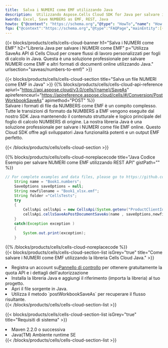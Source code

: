 ```yaml
---
title:  Salva i NUMERI come EMF utilizzando Java
description:  Utilizzando Aspose.Cells Cloud SDK for Java per salvare il file in formato NUMERI come file in formato EMF.
kwords: Excel, Save NUMBERS as EMF, REST, Java
howto: {"@context": "https://schema.org","@type": "HowTo","name": "How to save NUMBERS as EMF using the Cells Cloud Java library.","description": "How to save NUMBERS as EMF using the Cells Cloud Java library.","image": {"@type": "ImageObject"},"url": "/java/saveas/numbers-to-emf/","step": [{ "@type": "HowToStep","name": "How to save NUMBERS as EMF using the Cells Cloud Java library. step 1", "image": {"@type": "ImageObject",},"url": "/java/saveas/numbers-to-emf/","text": "Register an account at <a href='https://dashboard.aspose.cloud/'>Dashboard</a> to get free API quota & authorization details",},{ "@type": "HowToStep","name": "How to save NUMBERS as EMF using the Cells Cloud Java library. step 1", "image": {"@type": "ImageObject",},"url": "/java/saveas/numbers-to-emf/","text": "Install Java library and add the reference (import the library) to your project.",},{ "@type": "HowToStep","name": "How to save NUMBERS as EMF using the Cells Cloud Java library. step 1", "image": {"@type": "ImageObject",},"url": "/java/saveas/numbers-to-emf/","text": "Open the source file in Java.",},{ "@type": "HowToStep","name": "How to save NUMBERS as EMF using the Cells Cloud Java library. step 1", "image": {"@type": "ImageObject",},"url": "/java/saveas/numbers-to-emf/","text": "Use the `postWorkbookSaveAs` method to retrieve the resulting stream.",}, ],"supply": {"@type": "HowToSupply","name": "document"},"tool": [{"@type": "HowToTool","name": "IntelliJ IDEA, Visual Studio Code, Eclipse"},{"@type": "HowToTool","name": "Aspose Cells"}],"totalTime": "PT6M"}
fqa: {"@context":"https://schema.org","@type":"FAQPage","mainEntity":[{"@type":"Question","name":"Why save file as other formats file in C# using REST API?","acceptedAnswer":{"@type":"Answer","text":"Documents are encoded in many ways, and some files may be incompatible with the software you use. To open and read such files, just save them as appropriate file formats.<br/><ol><li>Install .NET SDK and add the reference (import the library) to your project.</li><li>Open the source file in C# using REST API.</li><li>Call the PostWorkbookSaveAsRequest() method, passing an output filename with required extension.</li><li>Get the result of save as a separate file.</li></ol>"}},{"@type":"Question","name":"What file formats can I save as with your C# library?","acceptedAnswer":{"@type":"Answer","text":"We support a variety of file formats for conversion using .NET library, including XLSX, Excel, xls , PDF, CSV, HTML, Markdown, XML, PNG, JPG, TIFF, Json, TXT and many more."}},{"@type":"Question","name":"What is the maximum allowed file size for conversion using this .NET library?","acceptedAnswer":{"@type":"Answer","text":"There are no file size limits for format conversions using .NET library."}}]}
---
```

{{< blocks/products/cells/cells-cloud-banner h1="Salva i NUMERI come EMF" h2="Libreria Java per salvare i NUMERI come EMF" p="Utilizza SaveAs API di Cells Cloud per creare flussi di lavoro personalizzati per fogli di calcolo in Java. Questa è una soluzione professionale per salvare NUMERI come EMF e altri formati di documenti online utilizzando Java." urlsection="saveas/numbers-to-emf/" >}}

{{< blocks/products/cells/cells-cloud-section title="Salva un file NUMERI come EMF in Java" >}}
{{% blocks/products/cells/cells-cloud-api-reference apiurl="https://api.aspose.cloud/v3.0/cells/{name}/SaveAs" apireferenceurl="https://apireference.aspose.cloud/cells/#/Conversion/PostWorkbookSaveAs" apimethod="POST" %}}
<br/>
Salvare i formati di file da NUMBERS come EMF è un compito complesso. Tutte le transizioni di formato da NUMBERS a EMF vengono eseguite dal nostro SDK Java mantenendo il contenuto strutturale e logico principale del foglio di calcolo NUMBERS di origine. La nostra libreria Java è una soluzione professionale per salvare i NUMERI come file EMF online. Questo Cloud SDK offre agli sviluppatori Java funzionalità potenti e un output EMF perfetto.

{{< /blocks/products/cells/cells-cloud-section >}}

{{% blocks/products/cells/cells-cloud-noreplacecode title="Java Codice Esempio per salvare NUMERI come EMF utilizzando REST API" gistPath="" %}}
  
```java
// For complete examples and data files, please go to https://github.com/aspose-cells-cloud/aspose-cells-cloud-java/
    String name = "Book1.numbers";
    SaveOptions saveOptions = null;
    String newfilename = "Book1_xlsx.emf";
    String folder ="CellsTests";
    try 
    {
        CellsApi cellsApi = new CellsApi(System.getenv("ProductClientId"), System.getenv("ProductClientSecret"));
        cellsApi.cellsSaveAsPostDocumentSaveAs(name , saveOptions,newfilename,false,false,folder,null,null,null,true);                       
    }
    catch(Exception exception )
    {
        System.out.print(exception);
    }
```
  
{{% /blocks/products/cells/cells-cloud-noreplacecode %}}
<br/>
{{< blocks/products/cells/cells-cloud-section-list isGrey="true" title="Come salvare i NUMERI come EMF utilizzando la libreria Cells Cloud Java." >}}
<li> Registra un account su<a href="https://dashboard.aspose.cloud/">Pannello di controllo</a> per ottenere gratuitamente la quota API e i dettagli dell'autorizzazione</li>
<li>Installa la libreria Java e aggiungi il riferimento (importa la libreria) al tuo progetto.</li>
<li>Apri il file sorgente in Java.</li>
<li>Utilizza il metodo `postWorkbookSaveAs` per recuperare il flusso risultante.</li>
{{< /blocks/products/cells/cells-cloud-section-list >}}

{{< blocks/products/cells/cells-cloud-section-list isGrey="true" title="Requisiti di sistema" >}}
<li>Maven 2.2.0 o successiva</li>
<li>Java(TM) Ambiente runtime SE</li>
{{< /blocks/products/cells/cells-cloud-section-list >}}
